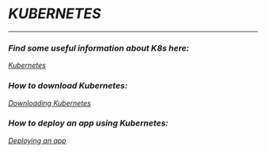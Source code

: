 # ***KUBERNETES***
---
### ***Find some useful information about K8s here:***
*[Kubernetes](/tech264-docker-kubernetes/kubernetes.md)*
### ***How to download Kubernetes:***
*[Downloading Kubernetes](./download-kubernetes.md)*
### ***How to deploy an app using Kubernetes:***
*[Deploying an app](./app-deployment.md)*